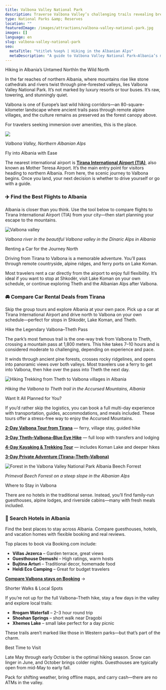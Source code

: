 ```yaml
---
title: Valbona Valley National Park
description: Traverse Valbona Valley’s challenging trails revealing breathtaking scenery through unblemished fir forests, karst caves, 500 meter elevation climbs across knife-edge ridges and forgotten medieval monasteries nested alongside icy rapids swirling down from the peaks.
type: National Parks &amp; Reserves
location: ""
featuredImage: /images/attractions/valbona-valley-national-park.jpg
images: []
language: en
slug: valbona-valley-national-park
seo:
  metaTitle: "%title% %sep% | Hiking in the Albanian Alps"
  metaDescription: "A guide to Valbona Valley National Park—Albania’s most spectacular hiking destination deep in the Accursed Mountains."
---
```


Hiking in Albania’s Untamed NorthIn the Wild North

In the far reaches of northern Albania, where mountains rise like stone cathedrals and rivers twist through pine-forested valleys, lies Valbona Valley National Park. It’s not marked by luxury resorts or tour buses. It’s raw, towering, and stunningly quiet.

Valbona is one of Europe’s last wild hiking corridors—an 80-square-kilometer landscape where ancient trails pass through remote alpine villages, and the culture remains as preserved as the forest canopy above.

For travelers seeking immersion over amenities, this is the place.

![](/images/attractions/DJI_0337.jpg)

*Valbona Valley, Northern Albanian Alps*

Fly into Albania with Ease

The nearest international airport is **[Tirana International Airport (TIA)](https://albaniavisit.com/travel-guide/tirana-international-airport/)**, also known as Mother Teresa Airport. It’s the main entry point for visitors heading to northern Albania. From here, the scenic journey to Valbona begins. Once you land, your next decision is whether to drive yourself or go with a guide.

### ✈️ Find the Best Flights to Albania

Albania is closer than you think. Use the tool below to compare flights to Tirana International Airport (TIA) from your city—then start planning your escape to the mountains.

![Valbona valley](/images/destinations/Valbona-valley.jpeg)

*Valbona river in the beautiful Valbona valley in the Dinaric Alps in Albania*

Renting a Car for the Journey North

Driving from Tirana to Valbona is a memorable adventure. You’ll pass through remote countryside, alpine ridges, and ferry ports on Lake Koman.

Most travelers rent a car directly from the airport to enjoy full flexibility. It’s ideal if you want to stop at Shkodër, visit Lake Koman on your own schedule, or continue exploring Theth and the Albanian Alps after Valbona.

### 🚘 Compare Car Rental Deals from Tirana

Skip the group tours and explore Albania at your own pace. Pick up a car at Tirana International Airport and drive north to Valbona on your own schedule—perfect for stops in Shkodër, Lake Koman, and Theth.

Hike the Legendary Valbona–Theth Pass

The park’s most famous trail is the one-way trek from Valbona to Theth, crossing a mountain pass at 1,800 meters. This hike takes 7–10 hours and is considered moderate to challenging, depending on experience and pace.

It winds through ancient pine forests, crosses rocky ridgelines, and opens into panoramic views over both valleys. Most travelers use a ferry to get into Valbona, then hike over the pass into Theth the next day.

![Hiking Trekking from Theth to Valbona villages in Albania](/images/destinations/Hiking-Trekking-from-Theth-to-Valbona-villages-in-Albania.jpeg)

*Hiking the Valbona to Theth trail in the Accursed Mountains, Albania*

Want It All Planned for You?

If you’d rather skip the logistics, you can book a full multi-day experience with transportation, guides, accommodations, and meals included. These tours offer a stress-free way to enjoy the Accursed Mountains.

**[2-Day Valbona Tour from Tirana](https://viator.tpm.li/4POCFVoH)** — ferry, village stay, guided hike

**[3-Day Theth–Valbona–Blue Eye Hike](https://viator.tpm.li/Gwk99BQF)** — full loop with transfers and lodging

**[4-Day Kayaking & Trekking Tour](https://viator.tpm.li/Gwk99BQF)** — includes Koman Lake and deeper hikes

**[3-Day Private Adventure (Tirana–Theth–Valbona)](https://getyourguide.tpm.li/UEvKva6q)**

![Forest in the Valbona Valley National Park Albania Beech Forrest](/images/attractions/Forest-in-the-Valbona-Valley-National-Park-Albania-Beech-Forrest.jpeg)

*Primeval Beech Forrest on a steep slope in the Albanian Alps*

Where to Stay in Valbona

There are no hotels in the traditional sense. Instead, you’ll find family-run guesthouses, alpine lodges, and riverside cabins—many with fresh meals included.

### 🏨 Search Hotels in Albania

Find the best places to stay across Albania. Compare guesthouses, hotels, and vacation homes with flexible booking and real reviews.

Top places to book via Booking.com include:

-   **Villas Jezerca** – Garden terrace, great views
-   **Guesthouse Demushi** – High ratings, warm hosts
-   **Bujtina Arturi** – Traditional decor, homemade food
-   **Heldi Eco Camping** – Great for budget travelers

[**Compare Valbona stays on Booking**](https://booking.tpm.li/764RE4tS) →

Shorter Walks & Local Spots

If you’re not up for the full Valbona–Theth hike, stay a few days in the valley and explore local trails:

-   **Rrogam Waterfall** – 2–3 hour round trip
-   **Shoshan Springs** – short walk near Dragobi
-   **Xhemes Lake** – small lake perfect for a day picnic

These trails aren’t marked like those in Western parks—but that’s part of the charm.

Best Time to Visit

Late May through early October is the optimal hiking season. Snow can linger in June, and October brings colder nights. Guesthouses are typically open from mid-May to early fall.

Pack for shifting weather, bring offline maps, and carry cash—there are no ATMs in the valley.

